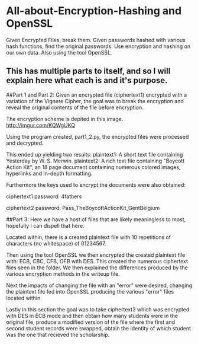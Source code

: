 # All-about-Encryption-Hashing and OpenSSL
Given Encrypted Files, break them. Given passwords hashed with various hash functions, find the original passwords. Use encryption and hashing on our own data. Also using the tool OpenSSL.

## This has multiple parts to itself, and so I will explain here what each is and it's purpose.

##Part 1 and Part 2:
Given an encrypted file (ciphertext1) encrypted with a variation of the Vignere Cipher, the goal was to break the encryption and reveal the original contents of the file before encryption.

The encryption scheme is depited in this image.
http://imgur.com/KQWgUKQ

Using the program created, part1_2.py, the encrypted files were processed and decrypted. 

This ended up yielding two results:
plaintext1: A short text file containing Yesterday by W. S. Merwin.
plaintext2: A rich text file containing "Boycott Action Kit", an 18 page document containing numerous colored images, hyperlinks and in-depth formatting.

Furthermore the keys used to encrypt the documents were also obtained:

ciphertext1 password: 4fathers

ciphertext2 password: Pass_TheBoycottActionKit_GentBelgium

##Part 3:
Here we have a host of files that are likely meaningless to most, hopefully I can dispell that here.

Located within, there is a created plaintext file with 10 repetitions of characters (no whitespace) of 01234567.

Then using the tool OpenSSL we then encrypted the created plaintext file with: ECB, CBC, CFB, OFB with DES. This created the numerous ciphertext files seen in the folder. We then explained the differences produced by the various encryption methods in the writeup file.

Next the impacts of changing the file with an "error" were desired, changing the plaintext file fed into OpenSSL producing the various "error" files located within.

Lastly in this section the goal was to take ciphertext3 which was encrypted with DES in ECB mode and then obtain how many students were in the original file, produce a modified version of the file where the first and second student records were swapped, obtain the identity of which student was the one that recieved the scholarship.
